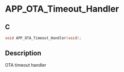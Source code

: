 # APP_OTA_Timeout_Handler

## C

```c
void APP_OTA_Timeout_Handler(void);
```

## Description

OTA timeout handler

